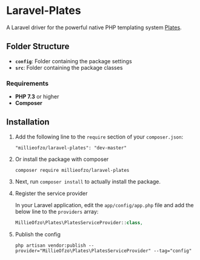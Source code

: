 # Laravel-Plates

A Laravel driver for the powerful native PHP templating system [Plates](http://platesphp.com).

## Folder Structure

- **`config`**: Folder containing the package settings
- **`src`**: Folder containing the package classes

### Requirements

- **PHP 7.3** or higher
- **Composer**

## Installation

1. Add the following line to the `require` section of your `composer.json`:

    ```shell
    "millieofzo/laravel-plates": "dev-master"
    ```
   
2. Or install the package with composer

    ```shell
    composer require millieofzo/laravel-plates
    ```
3. Next, run `composer install` to actually install the package.

4. Register the service provider

    In your Laravel application, edit the `app/config/app.php` file and add the below line to the `providers` array:

    ```php
    MillieOfzo\Plates\PlatesServiceProvider::class,
    ```

5. Publish the config

    ```shell
    php artisan vendor:publish --provider="MillieOfzo\Plates\PlatesServiceProvider" --tag="config"
    ```
